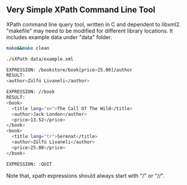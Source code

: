 ## Very Simple XPath Command Line Tool

XPath command line query tool, written in C and dependent to libxml2. "makefile" may need to be modified for different library locations.
It includes example data under "data" folder. 

```bash
make&&make clean

./sXPath data/example.xml

EXPRESSION: /bookstore/book[price>25.00]/author
RESULT:
<author>Zülfü Livaneli</author>

EXPRESSION: //book
RESULT:
<book>
  <title lang="en">The Call Of The Wild</title>
  <author>Jack London</author>
  <price>13.52</price>
</book>
<book>
  <title lang="tr">Serenat</title>
  <author>Zülfü Livaneli</author>
  <price>25.08</price>
</book>

EXPRESSION: :QUIT

```

Note that, xpath expressions should always start with "/" or "//".

